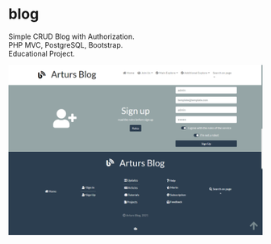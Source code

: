 # blog
Simple CRUD Blog with Authorization. \
PHP MVC, PostgreSQL, Bootstrap. \
Educational Project. 

![screenshot](https://github.com/altirtix/blog/blob/main/screenshot.png)
